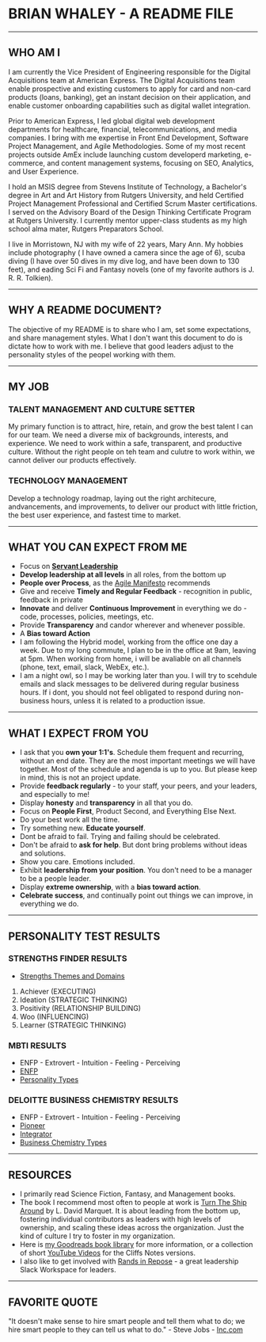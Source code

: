 # BRIAN WHALEY - A README FILE

***

##  WHO AM I

I am currently the Vice President of Engineering responsible for the Digital Acquisitions team at American Express.  The Digital Acquisitions team enable prospective and existing customers to apply for card and non-card products (loans, banking), get an instant decision on their application, and enable customer onboarding capabilities such as digital wallet integration.
<!--
* Key partners include Product, GO2, Risk, OneAmEx, Chroeo, and TRAM teams
* Our biggest win in 2022 is
* Our biggest challenge has been the uplift of all markets and journeys towards our POA platform, which includes the OneAmEx suite, choreo, RTF, ELF, and GO2 Unify.  
-->

Prior to American Express, I led global digital web development departments for healthcare, financial, telecommunications, and media companies.  I bring with me expertise in Front End Development, Software Project Management, and Agile Methodologies.  Some of my most recent projects outside AmEx include launching custom developerd marketing, e-commerce, and content management systems, focusing on SEO, Analytics, and User Experience.  

I hold an MSIS degree from Stevens Institute of Technology, a Bachelor's degree in Art and Art History from Rutgers University, and held Certified Project Management Professional and Certified Scrum Master certifications.  I served on the Advisory Board of the Design Thinking Certificate Program at Rutgers University.  I currently mentor upper-class students as my high school alma mater, Rutgers Preparators School.  

I live in Morristown, NJ with my wife of 22 years, Mary Ann.  My hobbies include photography ( I have owned a camera since the age of 6), scuba diving (I have over 50 dives in my dive log, and have been down to 130 feet), and eading Sci Fi and Fantasy novels (one of my favorite authors is J. R. R. Tolkien).  

***

## WHY A README DOCUMENT?

The objective of my README is to share who I am, set some expectations, and share management styles.  What I don't want this document to do is dictate how to work with me.  I believe that good leaders adjust to the personality styles of the peopel working with them.  

*** 

## MY JOB

### TALENT MANAGEMENT AND CULTURE SETTER

My primary function is to attract, hire, retain, and grow the best talent I can for our team.  We need a diverse mix of backgrounds, interests, and experience.  We need to work within a safe, transparent, and productive culture.  Without the right people on teh team and culutre to work within, we cannot deliver our products effectively.  

### TECHNOLOGY MANAGEMENT

Develop a technology roadmap, laying out the right architecure, andvancements, and improvements, to deliver our product with little friction, the best user experience, and fastest time to market.  

*** 

## WHAT YOU CAN EXPECT FROM ME

* Focus on **[Servant Leadership](https://en.wikipedia.org/wiki/Servant_leadership)**
* **Develop leadership at all levels** in all roles, from the bottom up
* **People over Process**, as the [Agile Manifesto](https://agilemanifesto.org) recommends
* Give and receive **Timely and Regular Feedback** - recognition in public, feedback in private
* **Innovate** and deliver **Continuous Improvement** in everything we do - code, processes, policies, meetings, etc.  
* Provide **Transparency** and candor wherever and whenever possible.
* A **Bias toward Action**
* I am following the Hybrid model, working from the office one day a week.  Due to my long commute, I plan to be in the office at 9am, leaving at 5pm.  When working from home, i will be avaliable on all channels (phone, text, email, slack, WebEx, etc.).
* I am a night owl, so I may be working later than you.  I will try to scehdule emails and slack messages to be delivered during regular business hours.  If i dont, you should not feel obligated to respond during non-business hours, unless it is related to a production issue.  

*** 

## WHAT I EXPECT FROM YOU

* I ask that you **own your 1:1's**.  Schedule them frequent and recurring, without an end date.  They are the most important meetings we will have together.  Most of the schedule and agenda is up to you.  But please keep in mind, this is not an project update.  
* Provide **feedback regularly** - to your staff, your peers, and your leaders, and especially to me!
* Display **honesty** and **transparency** in all that you do.
* Focus on **People First**, Product Second, and Everything Else Next.
* Do your best work all the time.
* Try something new.  **Educate yourself**.
* Dont be afraid to fail.  Trying and failing should be celebrated.
* Don't be afraid to **ask for help**.  But dont bring problems without ideas and solutions.
* Show you care.  Emotions included.  
* Exhibit **leadership from your position**.  You don't need to be a manager to be a people leader.
* Display **extreme ownership**, with a **bias toward action**.
* **Celebrate success**, and continually point out things we can improve, in everything we do.  

*** 

## PERSONALITY TEST RESULTS

### STRENGTHS FINDER RESULTS

* [Strengths Themes and Domains](https://www.gallupstrengthscenter.com/home/en-us/cliftonstrengths-themes-domains)

1. Achiever (EXECUTING)
2. Ideation (STRATEGIC THINKING)
3. Positivity (RELATIONSHIP BUILDING)
4. Woo (INFLUENCING)
5. Learner (STRATEGIC THINKING)

### MBTI RESULTS

* ENFP - Extrovert - Intuition - Feeling - Perceiving
* [ENFP](https://www.16personalities.com/enfp-personality)
* [Personality Types](https://www.16personalities.com/personality-types)

### DELOITTE BUSINESS CHEMISTRY RESULTS

* ENFP - Extrovert - Intuition - Feeling - Perceiving
* [Pioneer](https://www2.deloitte.com/us/en/blog/business-chemistry/2019/pioneers-value-possibilities-and-spark-energy-and-imagination.html)
* [Integrator](https://www2.deloitte.com/us/en/blog/business-chemistry/2019/integrators-value-connection-and-they-draw-teams-together.html)
* [Business Chemistry Types](https://www2.deloitte.com/us/en/blog/business-chemistry/2019/the-4-types.html)

*** 

## RESOURCES

* I primarily read Science Fiction, Fantasy, and Management books.
* The book I recommend most often to people at work is [Turn The Ship Around](https://www.amazon.com/dp/1591846404) by L. David Marquet.  It is about leading from the bottom up, fostering individual contributors as leaders with high levels of ownership, and scaling these ideas across the organization.  Just the kind of culture I try to foster in my organization.
* Here is [my Goodreads book library](https://www.goodreads.com/review/list/49377228) for more information, or a collection of short [YouTube Videos](https://www.youtube.com/playlist?list=PL1AScrz4DqC9uF1NIBs_Ib-jnM_jrKtup) for the Cliffs Notes versions.
* I also like to get involved with [Rands in Repose](https://randsinrepose.com/) - a great leadership Slack Workspace for leaders.  

*** 

## FAVORITE QUOTE

"It doesn't make sense to hire smart people and tell them what to do; we hire smart people to they can tell us what to do." - Steve Jobs - [Inc.com](https://www.inc.com/marcel-schwantes/this-classic-quote-from-steve-jobs-about-hiring-employees-describes-what-great-leadership-looks-like.html)
